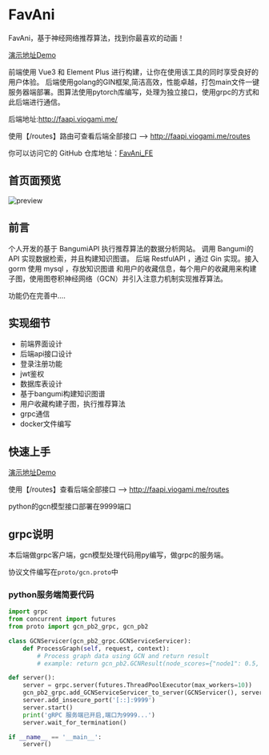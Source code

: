 # FavAni

<p> FavAni，基于神经网络推荐算法，找到你最喜欢的动画！</p>

<a href="http://fa.viogami.me/" rel="nofollow">演示地址Demo</a>

<p> 前端使用 Vue3 和 Element Plus 进行构建，让你在使用该工具的同时享受良好的用户体验。
    后端使用golang的GIN框架,简洁高效，性能卓越，打包main文件一键服务器端部署。图算法使用pytorch库编写，处理为独立接口，使用grpc的方式和此后端进行通信。</p>


后端地址:<a>http://faapi.viogami.me/</a>

使用【/routes】路由可查看后端全部接口 --> <a>http://faapi.viogami.me/routes</a>

<p> 你可以访问它的 GitHub 仓库地址：<a href="https://github.com/viogami/FavAni" target="_blank">FavAni_FE</a> </p>

## 首页面预览

![preview](https://github.com/viogami/FavAni/raw/main/public/preview.png)

## 前言
个人开发的基于 BangumiAPI  执行推荐算法的数据分析网站。
调用 Bangumi的 API  实现数据检索，并且构建知识图谱。
后端 RestfulAPI ，通过 Gin  实现。接入 gorm  使用 mysql ，存放知识图谱
和用户的收藏信息，每个用户的收藏用来构建子图，使用图卷积神经网络（GCN）并引入注意力机制实现推荐算法。

功能仍在完善中....

## 实现细节
 - 前端界面设计
 - 后端api接口设计
 - 登录注册功能
 - jwt鉴权
 - 数据库表设计
 - 基于bangumi构建知识图谱
 - 用户收藏构建子图，执行推荐算法
 - grpc通信
 - docker文件编写

 ## 快速上手
<a href="http://fa.viogami.me/" rel="nofollow">演示地址Demo</a>

使用【/routes】查看后端全部接口 --> <a>http://faapi.viogami.me/routes</a>

python的gcn模型接口部署在9999端口

## grpc说明
本后端做grpc客户端，gcn模型处理代码用py编写，做grpc的服务端。

协议文件编写在`proto/gcn.proto`中

### python服务端简要代码
```python
import grpc
from concurrent import futures
from proto import gcn_pb2_grpc, gcn_pb2

class GCNServicer(gcn_pb2_grpc.GCNServiceServicer):
    def ProcessGraph(self, request, context):
        # Process graph data using GCN and return result
        # example: return gcn_pb2.GCNResult(node_scores={"node1": 0.5, "node2": 0.8})

def server():
    server = grpc.server(futures.ThreadPoolExecutor(max_workers=10))
    gcn_pb2_grpc.add_GCNServiceServicer_to_server(GCNServicer(), server)
    server.add_insecure_port('[::]:9999')
    server.start()
    print('gRPC 服务端已开启,端口为9999...')
    server.wait_for_termination()

if __name__ == '__main__':
    server()

```



